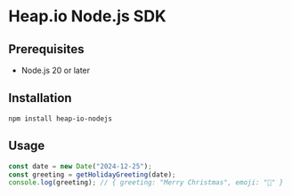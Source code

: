 # Heap.io Node.js SDK


## Prerequisites
- Node.js 20 or later

## Installation
```shell
npm install heap-io-nodejs
```

## Usage
```typescript
const date = new Date("2024-12-25");
const greeting = getHolidayGreeting(date);
console.log(greeting); // { greeting: "Merry Christmas", emoji: "🎅" }
```